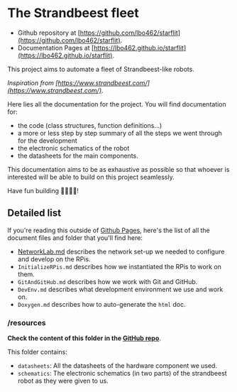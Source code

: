 # The Strandbeest fleet

- Github repository at [https://github.com/lbo462/starflit](https://github.com/lbo462/starflit).
- Documentation Pages at [https://lbo462.github.io/starflit](https://lbo462.github.io/starflit).

This project aims to automate a fleet of Strandbeest-like robots.

_Inspiration from [https://www.strandbeest.com/](https://www.strandbeest.com/)_.

Here lies all the documentation for the project.
You will find documentation for:

- the code (class structures, function definitions...)
- a more or less step by step summary of all the steps we went through for the development
- the electronic schematics of the robot
- the datasheets for the main components.

This documentation aims to be as exhaustive as possible so that whoever is interested will be able to build on this project seamlessly.

Have fun building 👷‍♂️👷‍♀️!

## Detailed list

If you're reading this outside of [Github Pages](https://lbo462.github.io/starflit/), here's the list of all the document files and folder that you'll find here:

- [NetworkLab.md](NetworkLab.md) describes the network set-up we needed to configure and develop on the RPis.
- `InitializeRPis.md` describes how we instantiated the RPis to work on them.
- `GitAndGitHub.md` describes how we work with Git and GitHub.
- `DevEnv.md` describes what development environment we use and work on.
- `Doxygen.md` describes how to auto-generate the `html` doc.

### /resources

__Check the content of this folder in the [GitHub repo](https://github.com/lbo462/starflit/tree/master/docs/resources)__.

This folder contains:

- `datasheets`: All the datasheets of the hardware component we used.
- `schematics`: The electronic schematics (in two parts) of the strandbeest robot
as they were given to us.